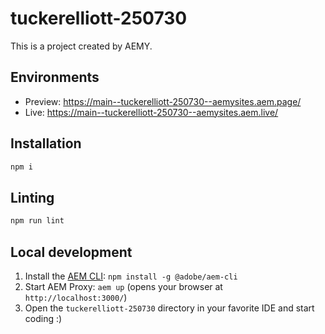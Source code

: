 # tuckerelliott-250730

This is a project created by AEMY.

## Environments

- Preview: https://main--tuckerelliott-250730--aemysites.aem.page/
- Live: https://main--tuckerelliott-250730--aemysites.aem.live/

## Installation

```sh
npm i
```

## Linting

```sh
npm run lint
```

## Local development

1. Install the [AEM CLI](https://github.com/adobe/helix-cli): `npm install -g @adobe/aem-cli`
1. Start AEM Proxy: `aem up` (opens your browser at `http://localhost:3000/`)
1. Open the `tuckerelliott-250730` directory in your favorite IDE and start coding :)